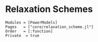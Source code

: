 # Relaxation Schemes

```@autodocs
Modules = [PowerModels]
Pages   = ["core/relaxation_scheme.jl"]
Order   = [:function]
Private  = true
```

